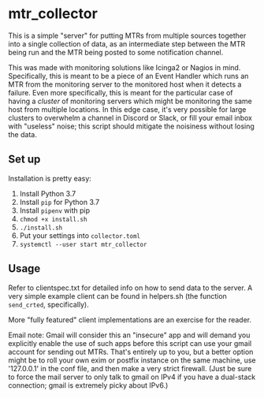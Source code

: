 # mtr_collector

This is a simple "server" for putting MTRs from multiple sources together into a single collection of data, as an intermediate step between the MTR being run and the MTR being posted to some notification channel. 

This was made with monitoring solutions like Icinga2 or Nagios in mind. Specifically, this is meant to be a piece of an Event Handler which runs an MTR from the monitoring server to the monitored host when it detects a failure. Even more specifically, this is meant for the particular case of having a *cluster* of monitoring servers which might be monitoring the same host from multiple locations. In this edge case, it's very possible for large clusters to overwhelm a channel in Discord or Slack, or fill your email inbox with "useless" noise; this script should mitigate the noisiness without losing the data.

## Set up

Installation is pretty easy:
1. Install Python 3.7
2. Install `pip` for Python 3.7
3. Install `pipenv` with pip
4. `chmod +x install.sh`
5. `./install.sh`
6. Put your settings into `collector.toml`
7. `systemctl --user start mtr_collector`

## Usage

Refer to clientspec.txt for detailed info on how to send data to the server. A very simple example client can be found in helpers.sh (the function `send_crted`, specifically). 

More "fully featured" client implementations are an exercise for the reader. 

Email note: Gmail will consider this an "insecure" app and will demand you explicitly enable the use of such apps before this script can use your gmail account for sending out MTRs. That's entirely up to you, but a better option might be to roll your own exim or postfix instance on the same machine, use '127.0.0.1' in the conf file, and then make a very strict firewall. (Just be sure to force the mail server to only talk to gmail on IPv4 if you have a dual-stack connection; gmail is extremely picky about IPv6.)
